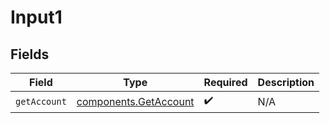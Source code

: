 # Input1


## Fields

| Field                                                          | Type                                                           | Required                                                       | Description                                                    |
| -------------------------------------------------------------- | -------------------------------------------------------------- | -------------------------------------------------------------- | -------------------------------------------------------------- |
| `getAccount`                                                   | [components.GetAccount](../../models/components/getaccount.md) | :heavy_check_mark:                                             | N/A                                                            |